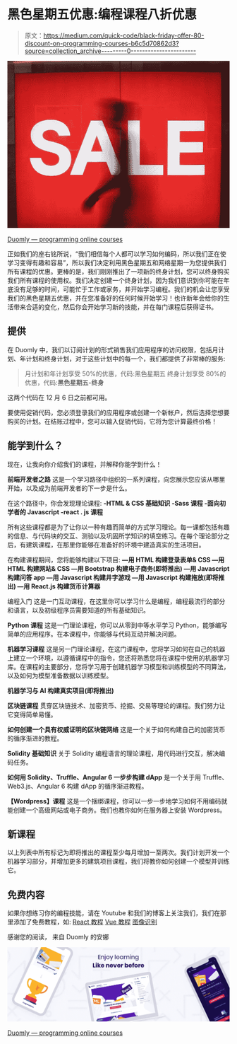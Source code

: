 # 黑色星期五优惠:编程课程八折优惠

> 原文：<https://medium.com/quick-code/black-friday-offer-80-discount-on-programming-courses-b6c5d70862d3?source=collection_archive---------0----------------------->

![](img/a194da173b68a273472bf6778bae287d.png)

[Duomly — programming online courses](https://www.duomly.com)

正如我们的座右铭所说，“我们相信每个人都可以学习如何编码，所以我们正在使学习变得有趣和容易”，所以我们决定利用黑色星期五和网络星期一为您提供我们所有课程的优惠。更棒的是，我们刚刚推出了一项新的终身计划，您可以终身购买我们所有课程的使用权。我们决定创建一个终身计划，因为我们意识到你可能在年底没有足够的时间，可能忙于工作或家务，并开始学习编程。我们的机会让您享受我们的黑色星期五优惠，并在您准备好的任何时候开始学习！也许新年会给你的生活带来合适的变化，然后你会开始学习新的技能，并在每门课程后获得证书。

## 提供

在 Duomly 中，我们以订阅计划的形式销售我们应用程序的访问权限，包括月计划、年计划和终身计划，对于这些计划中的每一个，我们都提供了非常棒的服务:

> 月计划和年计划享受 50%的优惠，代码:黑色星期五
> 终身计划享受 80%的优惠，代码:**黑色星期五-终身**

这两个代码在 12 月 6 日之前都可用。

要使用促销代码，您必须登录我们的应用程序或创建一个新帐户，然后选择您想要购买的计划。在结账过程中，您可以输入促销代码，它将为您计算最终价格！

## 能学到什么？

现在，让我向你介绍我们的课程，并解释你能学到什么！

**前端开发者之路**
这是一个学习路径中组织的一系列课程，向您展示您应该从哪里开始，以及成为前端开发者的下一步是什么。

在这个路径中，你会发现理论课程:
**-HTML & CSS 基础知识
-Sass 课程
-面向初学者的 Javascript
-react . js 课程**

所有这些课程都是为了让你以一种有趣而简单的方式学习理论。每一课都包括有趣的信息、与代码块的交互、测验以及巩固所学知识的填空练习。在每个理论部分之后，有建筑课程，在那里你能够在准备好的环境中建造真实的生活项目。

在构建课程期间，您将能够构建以下项目:
**—用 HTML 构建登录表单& CSS
—用 HTML 构建网站& CSS
—用 Bootstrap 构建电子商务(即将推出)
—用 Javascript 构建问答 app
—用 Javascript 构建井字游戏
—用 Javascript 构建拖放(即将推出)
—用 React.js 构建货币计算器** 

编程入门
这是一门互动课程，在这里你可以学习什么是编程，编程最流行的部分和语言，以及初级程序员需要知道的所有基础知识。

**Python 课程**
这是一门理论课程，你可以从零到中等水平学习 Python，能够编写简单的应用程序。在本课程中，你能够与代码互动并解决问题。

**机器学习课程**
这是另一门理论课程，在这门课程中，您将学习如何在自己的机器上建立一个环境，以遵循课程中的指令，您还将熟悉您将在课程中使用的机器学习库。在课程的主要部分，您将学习用于创建机器学习模型和训练模型的不同算法，以及如何为模型准备数据以训练模型。

**机器学习与 AI 构建真实项目(即将推出)**

**区块链课程**
贯穿区块链技术、加密货币、挖掘、交易等理论的课程。我们努力让它变得简单易懂。

**如何创建一个具有权威证明的区块链网络**
这是一个关于如何构建自己的加密货币的循序渐进的教程。

**Solidity 基础知识**
关于 Solidity 编程语言的理论课程，用代码进行交互，解决编码任务。

**如何用 Solidity、Truffle、Angular 6 一步步构建 dApp**
是一个关于用 Truffle、Web3.js、Angular 6 构建 dApp 的循序渐进教程。

**【Wordpress】课程**
这是一个捆绑课程，你可以一步一步地学习如何不用编码就能创建一个高级网站或电子商务。我们也教你如何在服务器上安装 Wordpress。

## 新课程

以上列表中所有标记为即将推出的课程至少每月增加一至两次。我们计划开发一个机器学习部分，并增加更多的建筑项目课程，我们将教你如何创建一个模型并训练它。

## 免费内容

如果你想练习你的编程技能，请在 Youtube 和我们的博客上关注我们，我们在那里添加了免费教程，如:
[React 教程](https://www.youtube.com/watch?v=SPM4xyYd9MI)
[Vue 教程](https://www.youtube.com/watch?v=i43MZ_oSRfs)
[图像识别](https://www.blog.duomly.com/how-to-create-image-recognition-with-python/)

感谢您的阅读，
来自 Duomly 的安娜

![](img/2bebe9fe48fb99c5d1c4456e97533030.png)

[Duomly — programming online courses](https://www.duomly.com)